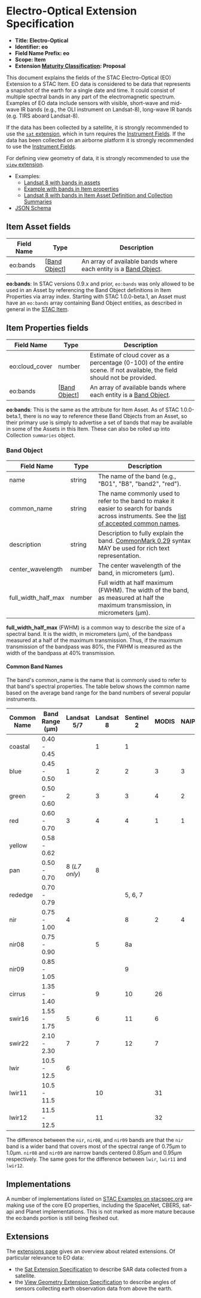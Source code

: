 # Electro-Optical Extension Specification

- **Title: Electro-Optical**
- **Identifier: eo**
- **Field Name Prefix: eo**
- **Scope: Item**
- **Extension [Maturity Classification](../README.md#extension-maturity): Proposal**

This document explains the fields of the STAC Electro-Optical (EO) Extension to a STAC Item. EO
data is considered to be data that represents a snapshot of the earth for a single date and time. It
could consist of multiple spectral bands in any part of the electromagnetic spectrum. Examples of EO
data include sensors with visible, short-wave and mid-wave IR bands (e.g., the OLI instrument on
Landsat-8), long-wave IR bands (e.g. TIRS aboard Landsat-8).

If the data has been collected by a satellite, it is strongly recommended to use the [`sat` extension](../sat/README.md), which in turn requires the [Instrument Fields](../../item-spec/common-metadata.md#instrument). If the data has been collected on an airborne platform it is strongly recommended to use the [Instrument Fields](../../item-spec/common-metadata.md#instrument).

For defining view geometry of data, it is strongly recommended to use the [`view` extension](../view/README.md).

- Examples:
  - [Landsat 8 with bands in assets](examples/example-landsat8.json)
  - [Example with bands in Item properties](../../item-spec/examples/sample-full.json)
  - [Landsat 8 with bands in Item Asset Definition and Collection Summaries](../item-assets/examples/example-landsat8.json)
- [JSON Schema](json-schema/schema.json)

## Item Asset fields

| Field Name     | Type                           | Description |
| -------------- | ------------------------------ | ----------- |
| eo:bands       | \[[Band Object](#band-object)] | An array of available bands where each entity is a [Band Object](#band-object). |

**eo:bands**: In STAC versions 0.9.x and prior, `eo:bands` was only allowed to be used in an Asset by referencing the Band Object definitions in Item Properties via array index. Starting with STAC 1.0.0-beta.1, an Asset must have an `eo:bands` array containing Band Object entities, as described in general in the [STAC Item](../../item-spec/item-spec.md#additional-fields-for-assets).  

## Item Properties fields

| Field Name     | Type                           | Description |
| -------------- | ------------------------------ | ----------- |
| eo:cloud_cover | number                         | Estimate of cloud cover as a percentage (0-100) of the entire scene. If not available, the field should not be provided. |
| eo:bands       | \[[Band Object](#band-object)] | An array of available bands where each entity is a [Band Object](#band-object). |

**eo:bands**: This is the same as the attribute for Item Asset. As of STAC 1.0.0-beta.1, there is no way to reference these Band Objects from an Asset, so their primary use is simply to advertise a set of bands that may be available in some of the Assets in this Item. These can also be rolled up into Collection `summaries` object.

### Band Object

| Field Name          | Type   | Description |
| ------------------- | ------ | ----------- |
| name                | string | The name of the band (e.g., "B01", "B8", "band2", "red"). |
| common_name         | string | The name commonly used to refer to the band to make it easier to search for bands across instruments. See the [list of accepted common names](#common-band-names). |
| description         | string | Description to fully explain the band. [CommonMark 0.29](http://commonmark.org/) syntax MAY be used for rich text representation. |
| center_wavelength   | number | The center wavelength of the band, in micrometers (μm).      |
| full_width_half_max | number | Full width at half maximum (FWHM). The width of the band, as measured at half the maximum transmission, in micrometers (μm). |

**full_width_half_max** (FWHM) is a common way to describe the size of a spectral band. It is the
width, in micrometers (μm), of the bandpass measured at a half of the maximum transmission. Thus, if the
maximum transmission of the bandpass was 80%, the FWHM is measured as the width of the bandpass at
40% transmission.

#### Common Band Names

The band's common_name is the name that is commonly used to refer to that band's spectral
properties. The table below shows the common name based on the average band range for the band
numbers of several popular instruments.

| Common Name | Band Range (μm) | Landsat 5/7 | Landsat 8 | Sentinel 2 | MODIS | NAIP |
| ----------- | --------------- | ----------- | --------- | ---------- | ----- | ---- |
| coastal     | 0.40 - 0.45     |             | 1         | 1          |       |      |
| blue        | 0.45 - 0.50     | 1           | 2         | 2          | 3     | 3    |
| green       | 0.50 - 0.60     | 2           | 3         | 3          | 4     | 2    |
| red         | 0.60 - 0.70     | 3           | 4         | 4          | 1     | 1    |
| yellow      | 0.58 - 0.62     |             |           |            |       |      |
| pan         | 0.50 - 0.70     | 8 (*L7 only*) | 8       |            |       |      |
| rededge     | 0.70 - 0.79     |             |           | 5, 6, 7    |       |      |
| nir         | 0.75 - 1.00     | 4           |           | 8          | 2     | 4    |
| nir08       | 0.75 - 0.90     |             | 5         | 8a         |       |      |
| nir09       | 0.85 - 1.05     |             |           | 9          |       |      |
| cirrus      | 1.35 - 1.40     |             | 9         | 10         | 26    |      |
| swir16      | 1.55 - 1.75     | 5           | 6         | 11         | 6     |      |
| swir22      | 2.10 - 2.30     | 7           | 7         | 12         | 7     |      |
| lwir        | 10.5 - 12.5     | 6           |           |            |       |      |
| lwir11      | 10.5 - 11.5     |             | 10        |            | 31    |      |
| lwir12      | 11.5 - 12.5     |             | 11        |            | 32    |      |

The difference between the `nir`, `nir08`, and `nir09` bands are that the `nir` band is a wider band that covers most of the spectral range of 0.75μm to 1.0μm. `nir08` and `nir09` are narrow bands centered 0.85μm and 0.95μm respectively. The same goes for the difference between `lwir`, `lwir11` and `lwir12`.

## Implementations

A number of implementations listed on [STAC Examples on stacspec.org](https://stacspec.org/#examples) are making use of the core EO properties, including the SpaceNet, CBERS, sat-api and Planet implementations. This is not marked as more mature because
the eo:bands portion is still being fleshed out.

## Extensions

The [extensions page](../README.md) gives an overview about related extensions. Of particular relevance to EO data:

* the [Sat Extension Specification](../sat/README.md) to describe SAR data collected from a satellite.
* the [View Geometry Extension Specification](../view/README.md) to describe angles of sensors collecting earth observation data from above the earth.

